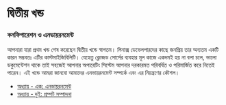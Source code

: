 # দ্বিতীয় খন্ড #
### কনফিগারেশন ও এনভায়রনমেন্ট ###

আপনারা যারা প্রথম খন্ড শেষ করেছেন দ্বিতীয় খন্ডে স্বাগতম। লিনাক্স ডেভেলপারদের কাছে জনপ্রিয় তার অন্যতম একটি কারন সম্ভবতঃ এটির কাস্টমাইজিবিলিটি। যেহেতু ক্লোজড সোর্সের ব্যবহার মূল কাজে একদমই হয় না বলা চলে, ভালো ডকুমেন্টেশন থাকে তাই সহজেই আপনার অপারেটিং সিস্টেম আপনার দরকারমত পরিবর্ধিত ও পরিমার্জিত করে নিতেই পারেন। এই খন্ডে আমরা জানবো আমাদের এনভায়রনমেন্ট সম্পর্কে এবং এর নিয়ন্ত্রণের কৌশল।

*  [অধ্যায় - এক: এনভায়রনমেন্ট](2.1.0.environment.md)
*  [অধ্যায় - দুই: প্রম্পট সম্পাদনা](2.2.0.customprompt.md)